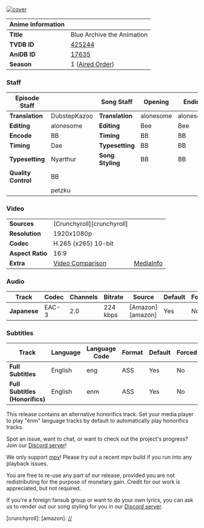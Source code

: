 [![cover][cover-art]][anidb-id]

| Anime Information |                               |
| ----------------- | ----------------------------- |
| **Title**         | Blue Archive the Animation    |
| **TVDB ID**       | [425244][tvdb-id]             |
| **AniDB ID**      | [17635][anidb-id]             |
| **Season**        | 1 ([Aired Order][tvdb-order]) |

### Staff

| Episode Staff       |              | Song Staff       | Opening   | Ending    |
| ------------------- | ------------ | ---------------- | --------- | --------- |
| **Translation**     | DubstepKazoo | **Translation**  | alonesome | alonesome |
| **Editing**         | alonesome    | **Editing**      | Bee       | Bee       |
| **Encode**          | BB           | **Timing**       | BB        | BB        |
| **Timing**          | Dae          | **Typesetting**  | BB        | BB        |
| **Typesetting**     | Nyarthur     | **Song Styling** | BB        | BB        |
| **Quality Control** | BB           |                  |           |           |
|                     | petzku       |                  |           |           |

### Video

|                  |                              |                        |
| ---------------- | ---------------------------- | ---------------------- |
| **Sources**      | [Crunchyroll][crunchyroll]   |                        |
| **Resolution**   | 1920x1080p                   |                        |
| **Codec**        | H.265 (x265) 10-bit          |                        |
| **Aspect Ratio** | 16:9                         |                        |
| **Extra**        | [Video Comparison][slowpics] | [MediaInfo][mediainfo] |

### Audio

| Track        | Codec | Channels | Bitrate  | Source           | Default | Forced |
| ------------ | ----- | -------- | -------- | ---------------- | ------- | ------ |
| **Japanese** | EAC-3 | 2.0      | 224 kbps | [Amazon][amazon] | Yes     | No     |

### Subtitles

| Track                           | Language | Language Code | Format | Default | Forced |
| ------------------------------- | -------- | ------------- | ------ | ------- | ------ |
| **Full Subtitles**              | English  | eng           | ASS    | Yes     | No     |
| **Full Subtitles (Honorifics)** | English  | enm           | ASS    | Yes     | No     |

This release contains an alternative honorifics track.
Set your media player to play "enm" language tracks by default to automatically play honorifics tracks.

Spot an issue, want to chat, or want to check out the project's progress? Join our [Discord server][discord]!

We only support [mpv][]! Please try out a recent mpv build if you run into any playback issues.

You are free to re-use any part of our release,
provided you are not redistributing for the purpose of monetary gain.
Credit for our work is appreciated, but not required.

If you're a foreign fansub group or want to do your own lyrics,
you can ask us to render out our song styling for you in our [Discord server][discord].

[//]: <> (Info)
[cover-art]: https://cdn-eu.anidb.net/images/main/304775.jpg
[tvdb-id]: https://thetvdb.com/series/atri-my-dear-moments
[anidb-id]: https://anidb.net/anime/17635
[tvdb-order]: https://thetvdb.com/series/atri-my-dear-moments/allseasons/official

[//]: <> (Sources)
[crunchyroll]:
[amazon]: [//](https://nyaa.si/?f=0&c=0_0&q=ATRI+1080p+WEB+NanDesuKa+AMZN)

[//]: <> (Encode info)
[slowpics]: ifyouseethisIforgotsorry.com
[mediainfo]: ifyouseethisIforgotsorry.com

[//]: <> (Other)
[discord]: https://discord.gg/dk7aadV
[mpv]: https://mpv.io/

